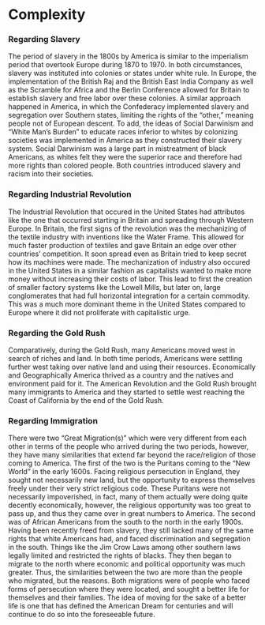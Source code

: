 # Complexity

### Regarding Slavery

The period of slavery in the 1800s by America is similar to the imperialism period that overtook Europe during 1870 to 1970. In both circumstances, slavery was instituted into colonies or states under white rule. In Europe, the implementation of the British Raj and the British East India Company as well as the Scramble for Africa and the Berlin Conference allowed for Britain to establish slavery and free labor over these colonies. A similar approach happened in America, in which the Confederacy implemented slavery and segregation over Southern states, limiting the rights of the “other,” meaning people not of European descent. To add, the ideas of Social Darwinism and “White Man’s Burden” to educate races inferior to whites by colonizing societies was implemented in America as they constructed their slavery system. Social Darwinism was a large part in mistreatment of black Americans, as whites felt they were the superior race and therefore had more rights than colored people. Both countries introduced slavery and racism into their societies. 

### Regarding Industrial Revolution

The Industrial Revolution that occured in the United States had attributes like the one that occurred starting in Britain and spreading through Western Europe. In Britain, the first signs of the revolution was the mechanizing of the textile industry with inventions like the Water Frame. This allowed for much faster production of textiles and gave Britain an edge over other countries’ competition. It soon spread even as Britain tried to keep secret how its machines were made. The mechanization of industry also occured in the United States in a similar fashion as capitalists wanted to make more money without increasing their costs of labor. This lead to first the creation of smaller factory systems like the Lowell Mills, but later on, large conglomerates that had full horizontal integration for a certain commodity. This was a much more dominant theme in the United States compared to Europe where it did not proliferate with capitalistic urge.

### Regarding the Gold Rush

Comparatively, during the Gold Rush, many Americans moved west in search of riches and land. In both time periods, Americans were settling further west taking over native land and using their resources. Economically and Geographically America thrived as a country and the natives and environment paid for it. The American Revolution and the Gold Rush brought many immigrants to America and they started to settle west reaching the Coast of California by the end of the Gold Rush.

### Regarding Immigration

There were two “Great Migration(s)” which were very different from each other in terms of the people who arrived during the two periods, however, they have many similarities that extend far beyond the race/religion of those coming to America.  The first of the two is the Puritans coming to the “New World” in the early 1600s.  Facing religious persecution in England, they sought not necessarily new land, but the opportunity to express themselves freely under their very strict religious code.  These Puritans were not necessarily impoverished, in fact, many of them actually were doing quite decently economically, however, the religious opportunity was too great to pass up, and thus they came over in great numbers to America.  The second  was of African Americans from the south to the north in the early 1900s.  Having been recently freed from slavery, they still lacked many of the same rights that white Americans had, and faced discrimination and segregation in the south.  Things like the Jim Crow Laws among other southern laws legally limited and restricted the rights of blacks.  They then began to migrate to the north where economic and political opportunity was much greater. Thus, the similarities between the two are more than the people who migrated, but the reasons.  Both migrations were of people who faced forms of persecution where they were located, and sought a better life for themselves and their families.  The idea of moving for the sake of a better life is one that  has defined the American Dream for centuries and will continue to do so into the foreseeable future.

